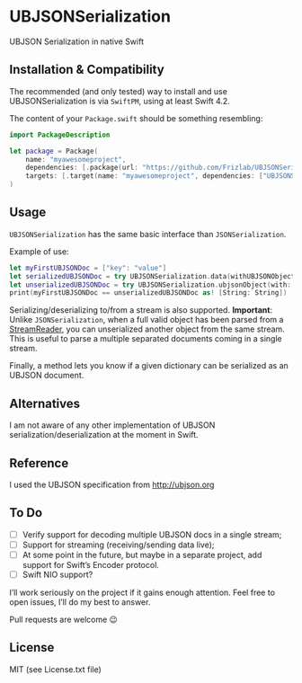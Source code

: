 # UBJSONSerialization

UBJSON Serialization in native Swift

## Installation & Compatibility
The recommended (and only tested) way to install and use UBJSONSerialization is
via `SwiftPM`, using at least Swift 4.2.

The content of your `Package.swift` should be something resembling:
```swift
import PackageDescription

let package = Package(
	name: "myawesomeproject",
	dependencies: [.package(url: "https://github.com/Frizlab/UBJSONSerialization.git", from: "1.0.1")],
	targets: [.target(name: "myawesomeproject", dependencies: ["UBJSONSerialization"])]
)
```

## Usage
`UBJSONSerialization` has the same basic interface than `JSONSerialization`.

Example of use:
```swift
let myFirstUBJSONDoc = ["key": "value"]
let serializedUBJSONDoc = try UBJSONSerialization.data(withUBJSONObject: myFirstUBJSONDoc, options: [])
let unserializedUBJSONDoc = try UBJSONSerialization.ubjsonObject(with: serializedUBJSONDoc, options: [])
print(myFirstUBJSONDoc == unserializedUBJSONDoc as! [String: String])
```

Serializing/deserializing to/from a stream is also supported.
**Important**: Unlike `JSONSerialization`, when a full valid object has been parsed
from a [StreamReader](https://github.com/Frizlab/stream-reader), you can unserialized
another object from the same stream. This is useful to parse a multiple separated
documents coming in a single stream.

Finally, a method lets you know if a given dictionary can be serialized as an
UBJSON document.

## Alternatives
I am not aware of any other implementation of UBJSON serialization/deserialization at
the moment in Swift.

## Reference
I used the UBJSON specification from http://ubjson.org

## To Do
- [ ] Verify support for decoding multiple UBJSON docs in a single stream;
- [ ] Support for streaming (receiving/sending data live);
- [ ] At some point in the future, but maybe in a separate project, add support for
Swift’s Encoder protocol.
- [ ] Swift NIO support?

I’ll work seriously on the project if it gains enough attention. Feel free to
open issues, I’ll do my best to answer.

Pull requests are welcome 😉

## License
MIT (see License.txt file)
